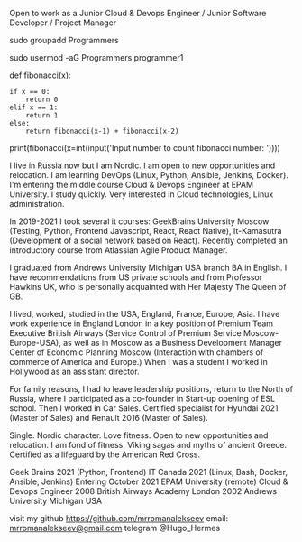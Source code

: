 Open to work as a Junior Cloud & Devops Engineer / Junior Software Developer / Project Manager

sudo groupadd Programmers

sudo usermod -aG Programmers programmer1

def fibonacci(x):
    
    if x == 0:
        return 0
    elif x == 1:
        return 1
    else:
        return fibonacci(x-1) + fibonacci(x-2)

print(fibonacci(x=int(input('Input number to count fibonacci number: '))))

I live in Russia now but I am Nordic. I am open to new opportunities and relocation. I am learning DevOps (Linux, Python, Ansible, Jenkins, Docker). I'm entering the middle course Cloud & Devops Engineer at EPAM University. I study quickly. Very interested in Cloud technologies, Linux administration.

In 2019-2021 I took several it courses: GeekBrains University Moscow (Testing, Python, Frontend Javascript, React, React Native), It-Kamasutra (Development of a social network based on React). Recently completed an introductory course from Atlassian Agile Product Manager. 

I graduated from Andrews University Michigan USA branch
BA in English. I have recommendations from US private schools and from Professor Hawkins UK, who is personally acquainted with Her Majesty The Queen of GB.

I lived, worked, studied in the USA, England, France, Europe, Asia. I have work experience in England London in a key position of Premium Team Executive British Airways (Service Control of Premium Service Moscow-Europe-USA), as well as in Moscow as a Business Development Manager Center of Economic Planning Moscow (Interaction with chambers of commerce of America and Europe.) When I was a student I worked in Hollywood as an assistant director.

For family reasons, I had to leave leadership positions, return to the North of Russia, where I participated as a co-founder in Start-up opening of ESL school. Then I worked in Car Sales. Certified specialist for Hyundai 2021 (Master of Sales) and Renault 2016 (Master of Sales).

Single. Nordic character. Love fitness. Open to new opportunities and relocation. I am fond of fitness. Viking sagas and myths of ancient Greece. Certified as a lifeguard by the American Red Cross.

Geek Brains 2021 (Python, Frontend)
IT Canada 2021 (Linux, Bash, Docker, Ansible, Jenkins) 
Entering October 2021 EPAM University (remote) 
Cloud & Devops Engineer 
2008 British Airways Academy London
2002 Andrews University Michigan USA

visit my github https://github.com/mrromanalekseev 
email: mrromanalekseev@gmail.com
telegram @Hugo_Hermes
